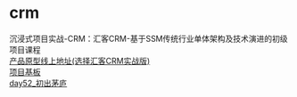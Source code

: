 # crm
沉浸式项目实战-CRM：汇客CRM-基于SSM传统行业单体架构及技术演进的初级项目课程  
[产品原型线上地址(选择汇客CRM实战版)](https://app.mockplus.cn/s/hvKXEoWW3g2l)  
[项目基板](https://github.com/LMWC/crm/tree/master)  
[day52_初出茅庐](https://github.com/LMWC/crm/tree/day52_%E5%88%9D%E5%87%BA%E8%8C%85%E5%BA%90)  
